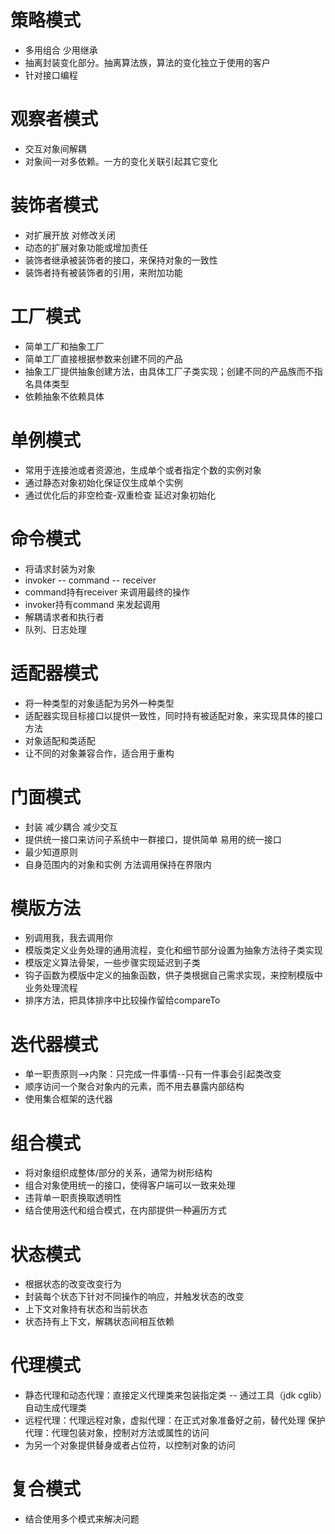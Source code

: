 # 策略模式
* 多用组合 少用继承
* 抽离封装变化部分。抽离算法族，算法的变化独立于使用的客户
* 针对接口编程

# 观察者模式
* 交互对象间解耦
* 对象间一对多依赖。一方的变化关联引起其它变化

# 装饰者模式
* 对扩展开放 对修改关闭
* 动态的扩展对象功能或增加责任
* 装饰者继承被装饰者的接口，来保持对象的一致性
* 装饰者持有被装饰者的引用，来附加功能

# 工厂模式
* 简单工厂和抽象工厂
* 简单工厂直接根据参数来创建不同的产品
* 抽象工厂提供抽象创建方法，由具体工厂子类实现；创建不同的产品族而不指名具体类型
* 依赖抽象不依赖具体

# 单例模式
* 常用于连接池或者资源池，生成单个或者指定个数的实例对象
* 通过静态对象初始化保证仅生成单个实例
* 通过优化后的非空检查-双重检查 延迟对象初始化

# 命令模式
* 将请求封装为对象
* invoker -- command -- receiver
* command持有receiver 来调用最终的操作
* invoker持有command 来发起调用
* 解耦请求者和执行者
* 队列、日志处理

# 适配器模式
* 将一种类型的对象适配为另外一种类型
* 适配器实现目标接口以提供一致性，同时持有被适配对象，来实现具体的接口方法
* 对象适配和类适配
* 让不同的对象兼容合作，适合用于重构

# 门面模式
* 封装 减少耦合 减少交互
* 提供统一接口来访问子系统中一群接口，提供简单 易用的统一接口
* 最少知道原则
* 自身范围内的对象和实例 方法调用保持在界限内

# 模版方法
* 别调用我，我去调用你
* 模版类定义业务处理的通用流程，变化和细节部分设置为抽象方法待子类实现
* 模版定义算法骨架，一些步骤实现延迟到子类
* 钩子函数为模版中定义的抽象函数，供子类根据自己需求实现，来控制模版中业务处理流程
* 排序方法，把具体排序中比较操作留给compareTo

# 迭代器模式
* 单一职责原则-->内聚：只完成一件事情--只有一件事会引起类改变
* 顺序访问一个聚合对象内的元素，而不用去暴露内部结构
* 使用集合框架的迭代器

# 组合模式
* 将对象组织成整体/部分的关系，通常为树形结构
* 组合对象使用统一的接口，使得客户端可以一致来处理
* 违背单一职责换取透明性
* 结合使用迭代和组合模式，在内部提供一种遍历方式

# 状态模式
* 根据状态的改变改变行为
* 封装每个状态下针对不同操作的响应，并触发状态的改变
* 上下文对象持有状态和当前状态
* 状态持有上下文，解耦状态间相互依赖

# 代理模式
* 静态代理和动态代理：直接定义代理类来包装指定类 -- 通过工具（jdk cglib）自动生成代理类
* 远程代理：代理远程对象，虚拟代理：在正式对象准备好之前，替代处理  保护代理：代理包装对象，控制对方法或属性的访问
* 为另一个对象提供替身或者占位符，以控制对象的访问

# 复合模式
* 结合使用多个模式来解决问题